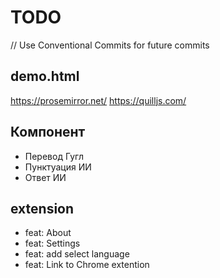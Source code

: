 # TODO

// Use Conventional Commits for future commits

## demo.html
https://prosemirror.net/
https://quilljs.com/


## Компонент
- Перевод Гугл
- Пунктуация ИИ
- Ответ ИИ

## extension
- feat: About
- feat: Settings
- feat: add select language
- feat: Link to Chrome extention
